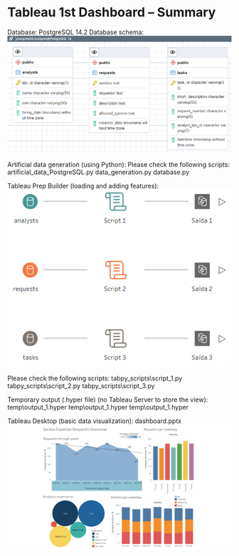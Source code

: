 # Tableau 1st Dashboard – Summary

Database: PostgreSQL 14.2
Database schema:
 ![alt text](https://github.com/mateuspir/tableau_case/blob/master/assets/postgresDB_schema.png)
 
Artificial data generation (using Python):
Please check the following scripts:
 	artificial_data_PostgreSQL.py
 	data_generation.py
 	database.py

Tableau Prep Builder (loading and adding features):
 ![alt text](https://github.com/mateuspir/tableau_case/blob/master/assets/tableau_prep_builder_flow.png)
 
Please check the following scripts:
 	tabpy_scripts\script_1.py
 	tabpy_scripts\script_2.py
 	tabpy_scripts\script_3.py

Temporary output (.hyper file) (no Tableau Server to store the view):
 	temp\output_1.hyper
 	temp\output_1.hyper
 	temp\output_1.hyper


Tableau Desktop (basic data visualization):
 	dashboard.pptx
  ![alt text](https://github.com/mateuspir/tableau_case/blob/master/dashboard.png)
